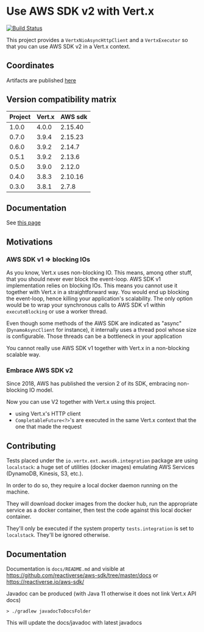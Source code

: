 # Use AWS SDK v2 with Vert.x

[![Build Status](https://travis-ci.org/reactiverse/aws-sdk.svg?branch=master)](https://travis-ci.org/reactiverse/aws-sdk)

This project provides a `VertxNioAsyncHttpClient` and a `VertxExecutor` so that you can use AWS SDK v2 in a Vert.x context.

## Coordinates

Artifacts are published [here](https://search.maven.org/artifact/io.reactiverse/aws-sdk)

## Version compatibility matrix

| Project | Vert.x | AWS sdk |
| ------- | ------ | ------- |
|  1.0.0  | 4.0.0  | 2.15.40 |
|  0.7.0  | 3.9.4  | 2.15.23 |
|  0.6.0  | 3.9.2  | 2.14.7  |
|  0.5.1  | 3.9.2  | 2.13.6  |
|  0.5.0  | 3.9.0  | 2.12.0  |
|  0.4.0  | 3.8.3  | 2.10.16 |
|  0.3.0  | 3.8.1  | 2.7.8   |

## Documentation

See [this page](https://reactiverse.io/aws-sdk)

## Motivations

### AWS SDK v1 => blocking IOs

As you know, Vert.x uses non-blocking IO. This means, among other stuff, that you should never ever block the event-loop.
AWS SDK v1 implementation relies on blocking IOs. This means you cannot use it together with Vert.x in a straightforward
way. You would end up blocking the event-loop, hence killing your application's scalability. The only option would be
to wrap your synchronous calls to AWS SDK v1 within `executeBlocking` or use a worker thread.

Even though some methods of the AWS SDK are indicated as "async" (`DynamoAsyncClient` for instance), it internally uses
a thread pool whose size is configurable. Those threads can be a bottleneck in your application

You cannot really use AWS SDK v1 together with Vert.x in a non-blocking scalable way.

### Embrace AWS SDK v2

Since 2018, AWS has published the version 2 of its SDK, embracing non-blocking IO model.

Now you can use V2 together with Vert.x using this project.

* using Vert.x's HTTP client
* `CompletableFuture<?>`'s are executed in the same Vert.x context that the one that made the request

## Contributing

Tests placed under the `io.vertx.ext.awssdk.integration` package are using `localstack`: a huge set of
utilities (docker images) emulating AWS Services (DynamoDB, Kinesis, S3, etc.).

In order to do so, they require a local docker daemon running on the machine.

They will download docker images from the docker hub, run the appropriate service as a docker container, then test
the code against this local docker container.

They'll only be executed if the system property `tests.integration` is set to `localstack`. They'll be ignored otherwise.

## Documentation

Documentation is `docs/README.md` and visible at https://github.com/reactiverse/aws-sdk/tree/master/docs or https://reactiverse.io/aws-sdk/

Javadoc can be produced (with Java 11 otherwise it does not link Vert.x API docs)

```
> ./gradlew javadocToDocsFolder
```

This will update the docs/javadoc with latest javadocs
